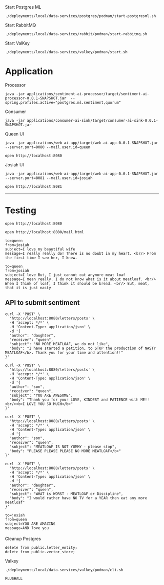 

Start Postgres ML

```shell
./deployments/local/data-services/postgres/podman/start-postgresml.sh
```

Start RabbitMQ

```shell
./deployments/local/data-services/rabbit/podman/start-rabbitmq.sh
```

Start ValKey

```shell
./deployments/local/data-services/valkey/podman/start.sh
```

# Application

Processor

```shell
java -jar applications/sentiment-ai-processor/target/sentiment-ai-processor-0.0.1-SNAPSHOT.jar  --spring.profiles.active="postgres.ml.sentiment,quorum"
```

Consumer

```shell
java -jar applications/consumer-ai-sink/target/consumer-ai-sink-0.0.1-SNAPSHOT.jar
```

Queen UI

```shell
java -jar applications/web-ai-app/target/web-ai-app-0.0.1-SNAPSHOT.jar --server.port=8080 --mail.user.id=queen
```

```shell
open http://localhost:8080
```

Josiah UI
```shell
java -jar applications/web-ai-app/target/web-ai-app-0.0.1-SNAPSHOT.jar --server.port=8081 --mail.user.id=josiah
```


```shell
open http://localhost:8081
```

--------------
# Testing

````shell
open http://localhost:8080
````

```shell
open http://localhost:8080/mail.html
```


```properties
to=queen
from=josiah
subject=I love my beautiful wife
message=I really really do! There is no doubt in my heart. <br/> From the first time I saw her, I knew.
```


```properties
to=queen
from=josiah
subject=I love But, I just cannot eat anymore meat loaf
message=I mean really. I do not know what is it about meatloaf. <br/> When I think of loaf, I think it should be bread. <br/> But, meat, that it is just nasty
```


## API to submit sentiment 


```shell
curl -X 'POST' \
  'http://localhost:8080/letters/posts' \
  -H 'accept: */*' \
  -H 'Content-Type: application/json' \
  -d '{
  "author": "daughter",
  "receiver": "queen",
  "subject": "NO MORE MEATLOAF, we do not like",
  "body": "I have started a petition, to STOP the production of NASTY MEATLOAF</b>. Thank you for your time and attention!!"
}'
```


```shell
curl -X 'POST' \
  'http://localhost:8080/letters/posts' \
  -H 'accept: */*' \
  -H 'Content-Type: application/json' \
  -d '{
  "author": "son",
  "receiver": "queen",
  "subject": "YOU ARE AWESOME",
  "body": "Thank you for your LOVE, KINDEST and PATIENCE with ME!! <br/><b>I LOVE YOU SO MUCH</b>"
}'
```


```shell
curl -X 'POST' \
  'http://localhost:8080/letters/posts' \
  -H 'accept: */*' \
  -H 'Content-Type: application/json' \
  -d '{
  "author": "son",
  "receiver": "queen",
  "subject": "MEATLOAF IS NOT YUMMY - please stop",
  "body": "PLEASE PLEASE PLEASE NO MORE MEATLOAF</b>"
}'
```



```shell
curl -X 'POST' \
  'http://localhost:8080/letters/posts' \
  -H 'accept: */*' \
  -H 'Content-Type: application/json' \
  -d '{
  "author": "daughter",
  "receiver": "queen",
  "subject": "WHAT is WORST - MEATLOAF or Discipline",
  "body": "I would rather have NO TV for a YEAR then eat any more meatloaf"
}'
```

```properties
to=josiah
from=queen
subject=YOU ARE AMAZING
message=AND love you
```


####

Cleanup Postgres


```shell
delete from public.letter_entity;
delete from public.vector_store;
```


Valkey
```shell
./deployments/local/data-services/valkey/podman/cli.sh
```

```shell
FLUSHALL
```